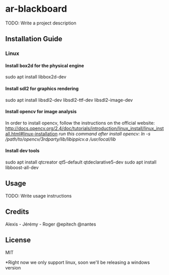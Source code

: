 # ar-blackboard

TODO: Write a project description

## Installation Guide

### Linux

#### Install **box2d** for the physical engine
sudo apt install libbox2d-dev

#### Install **sdl2** for graphics rendering
sudo apt install libsdl2-dev libsdl2-ttf-dev libsdl2-image-dev

#### Install **opencv** for image analysis
In order to install opencv, follow the instructions on the official website: http://docs.opencv.org/2.4/doc/tutorials/introduction/linux_install/linux_install.html#linux-installation
*run this command after install opencv: ln -s /path/to/opencv/3rdparty/lib/libippicv.a /usr/local/lib*

#### Install dev tools
sudo apt install qtcreator qt5-default qtdeclarative5-dev 
sudo apt install libboost-all-dev

## Usage

TODO: Write usage instructions

## Credits

Alexis - Jérémy - Roger
@epitech @nantes

## License

MIT


*Right now we only support linux, soon we'll be releasing a windows version
